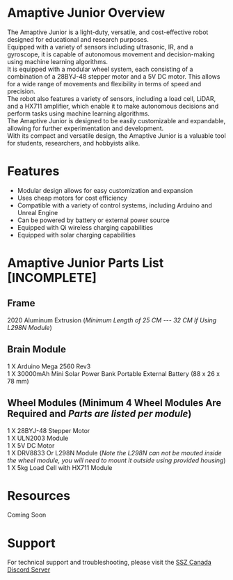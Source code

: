 # Amaptive Junior Overview
The Amaptive Junior is a light-duty, versatile, and cost-effective robot designed for educational and research purposes.
<br />
Equipped with a variety of sensors including ultrasonic, IR, and a gyroscope, it is capable of autonomous movement and decision-making using machine learning algorithms.
<br />
It is equipped with a modular wheel system, each consisting of a combination of a 28BYJ-48 stepper motor and a 5V DC motor. This allows for a wide range of movements and flexibility in terms of speed and precision.
<br />
The robot also features a variety of sensors, including a load cell, LiDAR, and a HX711 amplifier, which enable it to make autonomous decisions and perform tasks using machine learning algorithms.
<br />
The Amaptive Junior is designed to be easily customizable and expandable, allowing for further experimentation and development.
<br />
With its compact and versatile design, the Amaptive Junior is a valuable tool for students, researchers, and hobbyists alike.

# Features
- Modular design allows for easy customization and expansion
- Uses cheap motors for cost efficiency
- Compatible with a variety of control systems, including Arduino and Unreal Engine
- Can be powered by battery or external power source
- Equipped with Qi wireless charging capabilities
- Equipped with solar charging capabilities

# Amaptive Junior Parts List [INCOMPLETE]

## Frame
 2020 Aluminum Extrusion (*Minimum Length of 25 CM --- 32 CM If Using L298N Module*)

## Brain Module

 1  X  Arduino Mega 2560 Rev3
 <br />
 1 X 30000mAh Mini Solar Power Bank Portable External Battery (88 x 26 x 78 mm)
 <br />

## Wheel Modules (Minimum 4 Wheel Modules Are Required and *Parts are listed per module*)

 1  X  28BYJ-48 Stepper Motor
 <br />
 1  X  ULN2003 Module
 <br />
 1  X  5V DC Motor
 <br />
 1  X  DRV8833 Or L298N Module (*Note the L298N can not be mouted inside the wheel module, you will need to mount it outside using provided housing*)
 <br />
 1  X  5kg Load Cell with HX711 Module
 <br />
 
# Resources
Coming Soon

# Support
For technical support and troubleshooting, please visit the [SSZ Canada Discord Server](https://ssz.ca/chat)

